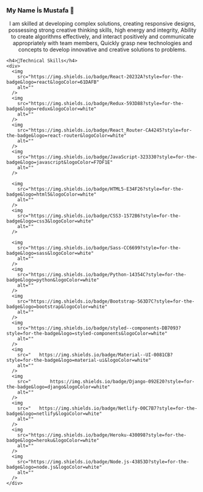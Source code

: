 ### My Name İs Mustafa 👋

<p align="center">
        I am skilled at developing complex solutions, creating responsive
        designs, possessing strong creative thinking skills, high energy and
        integrity, Ability to create algorithms effectively, and interact
        positively and communicate appropriately with team members, Quickly
        grasp new technologies and concepts to develop innovative and creative
        solutions to problems.
</p>

    <h4>🚀Technical Skills</h4>
    <div>
      <img
        src="https://img.shields.io/badge/React-20232A?style=for-the-badge&logo=react&logoColor=61DAFB"
        alt=""
      />
      <img
        src="https://img.shields.io/badge/Redux-593D88?style=for-the-badge&logo=redux&logoColor=white"
        alt=""
      />
      <img
        src="https://img.shields.io/badge/React_Router-CA4245?style=for-the-badge&logo=react-router&logoColor=white"
        alt=""
      />
      <img
        src="https://img.shields.io/badge/JavaScript-323330?style=for-the-badge&logo=javascript&logoColor=F7DF1E"
        alt=""
      />

      <img
        src="https://img.shields.io/badge/HTML5-E34F26?style=for-the-badge&logo=html5&logoColor=white"
        alt=""
      />
      <img
        src="https://img.shields.io/badge/CSS3-1572B6?style=for-the-badge&logo=css3&logoColor=white"
        alt=""
      />

      <img
        src="https://img.shields.io/badge/Sass-CC6699?style=for-the-badge&logo=sass&logoColor=white"
        alt=""
      />
      <img
        src="https://img.shields.io/badge/Python-14354C?style=for-the-badge&logo=python&logoColor=white"
        alt=""
      />
      <img
        src="https://img.shields.io/badge/Bootstrap-563D7C?style=for-the-badge&logo=bootstrap&logoColor=white"
        alt=""
      />
      <img
        src="https://img.shields.io/badge/styled--components-DB7093?style=for-the-badge&logo=styled-components&logoColor=white"
        alt=""
      />
      <img
        src="	https://img.shields.io/badge/Material--UI-0081CB?style=for-the-badge&logo=material-ui&logoColor=white"
        alt=""
      />
      <img
        src="		https://img.shields.io/badge/Django-092E20?style=for-the-badge&logo=django&logoColor=white"
        alt=""
      />
      <img
        src="	https://img.shields.io/badge/Netlify-00C7B7?style=for-the-badge&logo=netlify&logoColor=white"
        alt=""
      />
      <img
        src="https://img.shields.io/badge/Heroku-430098?style=for-the-badge&logo=heroku&logoColor=white"
        alt=""
      />
      <img
        src="https://img.shields.io/badge/Node.js-43853D?style=for-the-badge&logo=node.js&logoColor=white"
        alt=""
      />
    </div>

<!--
**MustafaAltas/MustafaAltas** is a ✨ _special_ ✨ repository because its `README.md` (this file) appears on your GitHub profile.

Here are some ideas to get you started:

- 🔭 I’m currently working on ...
- 🌱 I’m currently learning ...
- 👯 I’m looking to collaborate on ...
- 🤔 I’m looking for help with ...
- 💬 Ask me about ...
- 📫 How to reach me: ...
- 😄 Pronouns: ...
- ⚡ Fun fact: ...
-->
